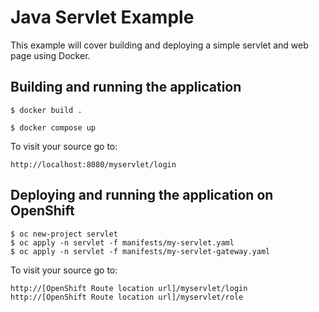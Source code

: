 # Java Servlet Example

This example will cover building and deploying a simple servlet and web page using Docker.

## Building and running the application

```
$ docker build .

$ docker compose up
```

To visit your source go to:

```
http://localhost:8080/myservlet/login
```

## Deploying and running the application on OpenShift

```
$ oc new-project servlet
$ oc apply -n servlet -f manifests/my-servlet.yaml
$ oc apply -n servlet -f manifests/my-servlet-gateway.yaml
```
To visit your source go to:

```
http://[OpenShift Route location url]/myservlet/login
http://[OpenShift Route location url]/myservlet/role
```
